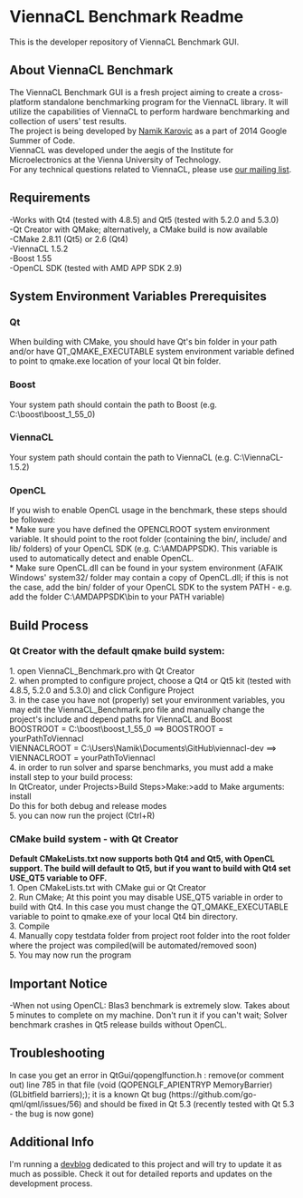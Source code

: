 <h1>ViennaCL Benchmark Readme</h1>
This is the developer repository of ViennaCL Benchmark GUI.
<h2>About ViennaCL Benchmark</h2>
The ViennaCL Benchmark GUI is a fresh project aiming to create a cross-platform standalone benchmarking program for the ViennaCL library. It will utilize the capabilities of ViennaCL to perform hardware benchmarking and collection of users' test results.<br>
The project is being developed by <a href="http://zalomiga.ba/">Namik Karovic</a> as a part of 2014 Google Summer of Code.<br>
ViennaCL was developed under the aegis of the Institute for Microelectronics at the Vienna University of Technology.<br>
For any technical questions related to ViennaCL, please use <a href="mailto:viennacl-support%40lists.sourceforge.net">our
mailing list</a>.<br>

<h2>Requirements</h2>
-Works with Qt4 (tested with 4.8.5) and Qt5 (tested with 5.2.0 and 5.3.0)<br>
-Qt Creator with QMake; alternatively, a CMake build is now available<br>
-CMake 2.8.11 (Qt5) or 2.6 (Qt4)<br>
-ViennaCL 1.5.2<br>
-Boost 1.55<br>
-OpenCL SDK (tested with AMD APP SDK 2.9)
<h2>System Environment Variables Prerequisites</h2>
<h3>Qt</h3>
When building with CMake, you should have Qt's bin folder in your path and/or have QT_QMAKE_EXECUTABLE system environment variable defined to point to qmake.exe location of your local Qt bin folder.<br>
<h3>Boost</h3>
Your system path should contain the path to Boost (e.g. C:\boost\boost_1_55_0)
<h3>ViennaCL</h3>
Your system path should contain the path to ViennaCL (e.g. C:\ViennaCL-1.5.2)
<h3>OpenCL</h3>
If you wish to enable OpenCL usage in the benchmark, these steps should be followed:<br>
* Make sure you have defined the OPENCLROOT system environment variable. It should point to the root folder (containing the bin/, include/ and lib/ folders) of your OpenCL SDK (e.g. C:\AMDAPPSDK). This variable is used to automatically detect and enable OpenCL.<br>
* Make sure OpenCL.dll can be found in your system environment (AFAIK Windows' system32/ folder may contain a copy of OpenCL.dll; if this is not the case, add the bin/ folder of your OpenCL SDK to the system PATH - e.g. add the folder C:\AMDAPPSDK\bin to your PATH variable)<br>
<h2>Build Process</h2>
<h3>Qt Creator with the default qmake build system:</h3>
1. open ViennaCL_Benchmark.pro with Qt Creator<br>
2. when prompted to configure project, choose a Qt4 or Qt5 kit (tested with 4.8.5, 5.2.0 and 5.3.0) and click Configure Project<br>
3. in the case you have not (properly) set your environment variables, you may edit the ViennaCL_Benchmark.pro file and manually change the project's include and depend paths for ViennaCL and Boost<br>
BOOSTROOT = C:\boost\boost_1_55_0 ==> BOOSTROOT = yourPathToViennacl<br>
VIENNACLROOT = C:\Users\Namik\Documents\GitHub\viennacl-dev ==> VIENNACLROOT = yourPathToViennacl<br>
4. in order to run solver and sparse benchmarks, you must add a make install step to your build process: <br>
In QtCreator, under Projects>Build Steps>Make:>add to Make arguments: install<br>
Do this for both debug and release modes<br>
5. you can now run the project (Ctrl+R)<br>
<h3>CMake build system - with Qt Creator</h3>
<b>Default CMakeLists.txt now supports both Qt4 and Qt5, with OpenCL support. The build will default to Qt5, but if you want to build with Qt4 set USE_QT5 variable to OFF.</b><br>
1. Open CMakeLists.txt with CMake gui or Qt Creator<br>
2. Run CMake; At this point you may disable USE_QT5 variable in order to build with Qt4. In this case you must change the QT_QMAKE_EXECUTABLE variable to point to qmake.exe of your local Qt4 bin directory.<br>
3. Compile<br>
4. Manually copy testdata folder from project root folder into the root folder where the project was compiled(will be automated/removed soon)<br>
5. You may now run the program<br>
<h2>Important Notice</h2>
-When not using OpenCL: Blas3 benchmark is extremely slow. Takes about 5 minutes to complete on my machine. Don't run it if you can't wait; Solver benchmark crashes in Qt5 release builds without OpenCL.<br>
<h2>Troubleshooting</h2>
In case you get an error in QtGui/qopenglfunction.h : remove(or comment out) line 785 in that file (void (QOPENGLF_APIENTRYP MemoryBarrier)(GLbitfield barriers);); it is a known Qt bug (https://github.com/go-qml/qml/issues/56) and should be fixed in Qt 5.3 (recently tested with Qt 5.3 - the bug is now gone)<br>
<h2>Additional Info</h2>
I'm running a <a href="http://zalomiga.ba/blog">devblog</a> dedicated to this project and will try to update it as much as possible. Check it out for detailed reports and updates on the development process.
